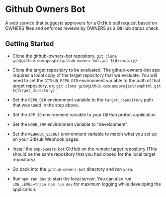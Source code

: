 <!--
Copyright 2016 The AMP HTML Authors. All Rights Reserved.

Licensed under the Apache License, Version 2.0 (the "License");
you may not use this file except in compliance with the License.
You may obtain a copy of the License at

      http://www.apache.org/licenses/LICENSE-2.0

Unless required by applicable law or agreed to in writing, software
distributed under the License is distributed on an "AS-IS" BASIS,
WITHOUT WARRANTIES OR CONDITIONS OF ANY KIND, either express or implied.
See the License for the specific language governing permissions and
limitations under the License.
-->

# Github Owners Bot

A web service that suggests approvers for a GitHub pull request based on OWNERS
files and enforces reviews by OWNERS as a GitHub status check.

## Getting Started

- Clone the github-owners-bot repository.
  `git clone git@github.com:google/github-owners-bot.git ${directory}`

- Clone the target repository to be evaluated.
  The github-owners-bot app requires a local copy of the target repository that
  we evaluate. You will need to set the `GITHUB_REPO_DIR` environment variable
  to the path of that target repository.
  ex. `git clone git@github.com:ampproject/amphtml.git ${target_directory}`

- Set the `REPO_DIR` environment variable to the `target_repository` path
  that was used in the step above.

- Set the `APP_ID` environment variable to your GitHub probot application.

- Set the `NODE_ENV` environment variable to "development".

- Set the `WEBHOOK_SECRET` environment variable to match what you set up
  on your GitHub Webhook pages.

- Install the `amp-owners-bot` GitHub on the remote target repository (This should
  be the same repository that you had closed for the local target repository)

- Go back into the `github-owners-bot` directory and run `yarn`.

- Run `npm run dev` to start the local server. You can also run `LOG_LEVEL=trace npm run dev`
  for maximum logging while developing the application.
